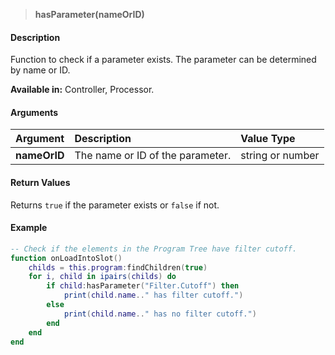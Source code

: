 
>**hasParameter(nameOrID)**

#### Description

Function to check if a parameter exists. The parameter can be determined by name or ID.

**Available in:** Controller, Processor.

#### Arguments

|Argument|Description|Value Type|
|:-|:-|:-|
|**nameOrID**|The name or ID of the parameter.|string or number|

#### Return Values

Returns ``true`` if the parameter exists or ``false`` if not.

#### Example

```lua
-- Check if the elements in the Program Tree have filter cutoff.
function onLoadIntoSlot()
    childs = this.program:findChildren(true)
    for i, child in ipairs(childs) do
        if child:hasParameter("Filter.Cutoff") then
            print(child.name.." has filter cutoff.")
        else
            print(child.name.." has no filter cutoff.")
        end
    end
end
```
